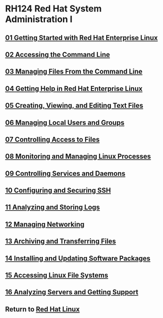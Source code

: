 # RH124 Red Hat System Administration I
## [01 Getting Started with Red Hat Enterprise Linux](/rh124_red_hat_system_administration_i/01_getting_started_with_red_hat_enterprise_linux/README.md)
## [02 Accessing the Command Line](/rh124_red_hat_system_administration_i/02_accessing_the_command_line/README.md)
## [03 Managing Files From the Command Line](/rh124_red_hat_system_administration_i/03_managing_files_from_the_command_line/README.md)
## [04 Getting Help in Red Hat Enterprise Linux](/rh124_red_hat_system_administration_i/04_getting_help_in_red_hat_enterprise_linux/README.md)
## [05 Creating, Viewing, and Editing Text Files](/rh124_red_hat_system_administration_i/05_creating_viewing_and_editing_text_files/README.md)
## [06 Managing Local Users and Groups](/rh124_red_hat_system_administration_i/06_managing_local_users_and_groups/README.md)
## [07 Controlling Access to Files](/rh124_red_hat_system_administration_i/07_controlling_access_to_files/README.md)
## [08 Monitoring and Managing Linux Processes](/rh124_red_hat_system_administration_i/08_monitoring_and_managing_linux_processes/README.md)
## [09 Controlling Services and Daemons](/rh124_red_hat_system_administration_i/09_controlling_services_and_daemons/README.md)
## [10 Configuring and Securing SSH](/rh124_red_hat_system_administration_i/10_configuring_and_securing_ssh/README.md)
## [11 Analyzing and Storing Logs](/rh124_red_hat_system_administration_i/11_analyzing_and_storing_logs/README.md)
## [12 Managing Networking](/rh124_red_hat_system_administration_i/12_managing_networking/README.md)
## [13 Archiving and Transferring Files](/rh124_red_hat_system_administration_i/13_archiving_and_transferring_files/README.md)
## [14 Installing and Updating Software Packages](/rh124_red_hat_system_administration_i/14_installing_and_updating_software_packages/README.md)
## [15 Accessing Linux File Systems](/rh124_red_hat_system_administration_i/15_accessing_linux_file_systems/README.md)
## [16 Analyzing Servers and Getting Support](/rh124_red_hat_system_administration_i/16_analyzing_servers_and_getting_support/README.md)
## Return to [Red Hat Linux](/README.md)
